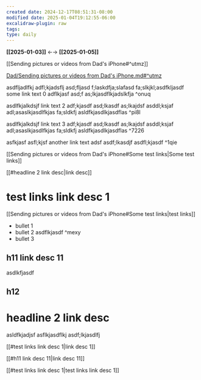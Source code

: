 ```yaml
---
created date: 2024-12-17T08:51:31-08:00
modified date: 2025-01-04T19:12:55-06:00
excalidraw-plugin: raw
tags: 
type: daily
---
```

**[[2025-01-03]]** ←→ **[[2025-01-05]]**

[[Sending pictures or videos from Dad's iPhone#^utmz]]

[Dad/Sending pictures or videos from Dad's iPhone.md#^utmz ](<Sending pictures or videos from Dad's iPhone.md#^utmz>)


asdfljadlfkj adfl;kjadsflj asd;fljasd f;laskdfja;slafasd fa;slkjkl;asdfkljasdf some link text 0 adflkjasf asd;f as;lkjasdflkjadslkfja ^onuq

asdlfkjalkdsjf link text 2 adf;kjasdf asd;lkasdf as;lkajdsf asddl;ksjaf adl;asaslkjasdlfkjas fa;sldkfj asldfkjasdlkjasdflas ^pi8l


asdlfkjalkdsjf link text 3 adf;kjasdf asd;lkasdf as;lkajdsf asddl;ksjaf adl;asaslkjasdlfkjas fa;sldkfj asldfkjasdlkjasdflas ^7226

asfkjasf  asfl;kjsf another link text adsf asdf;lkasdjf  asdfl;kjasdf ^1qie

[[Sending pictures or videos from Dad's iPhone#Some test links|Some test links]]

[[#headline 2 link desc|link desc]]

# test links link desc 1

[[Sending pictures or videos from Dad's iPhone#Some test links|test links]]

- bullet 1
- bullet 2 asdflkjasdf ^mexy
- bullet 3
## h11 link desc 11
asdlkfjasdf
## h12

# headline 2 link desc

asldfkjadjsf
asflkjasdflkj
asdf;lkjasdlfj

[[#test links link desc 1|link desc 1]]

[[#h11 link desc 11|link desc 11]]

[[#test links link desc 1|test links link desc 1]]